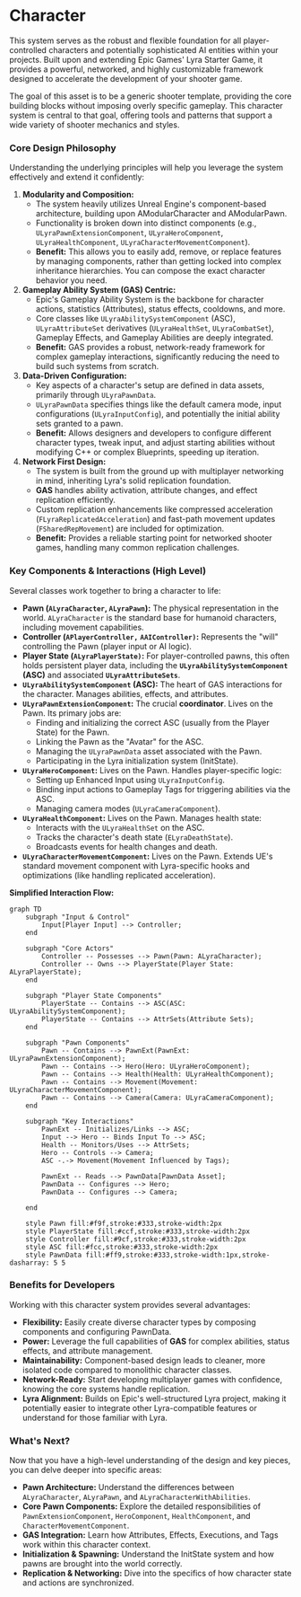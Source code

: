 # Character

This system serves as the robust and flexible foundation for all player-controlled characters and potentially sophisticated AI entities within your projects. Built upon and extending Epic Games' Lyra Starter Game, it provides a powerful, networked, and highly customizable framework designed to accelerate the development of your shooter game.

The goal of this asset is to be a generic shooter template, providing the core building blocks without imposing overly specific gameplay. This character system is central to that goal, offering tools and patterns that support a wide variety of shooter mechanics and styles.

### Core Design Philosophy

Understanding the underlying principles will help you leverage the system effectively and extend it confidently:

1. **Modularity and Composition:**
   * The system heavily utilizes Unreal Engine's component-based architecture, building upon AModularCharacter and AModularPawn.
   * Functionality is broken down into distinct components (e.g., `ULyraPawnExtensionComponent`, `ULyraHeroComponent`, `ULyraHealthComponent`, `ULyraCharacterMovementComponent`).
   * **Benefit:** This allows you to easily add, remove, or replace features by managing components, rather than getting locked into complex inheritance hierarchies. You can compose the exact character behavior you need.
2. **Gameplay Ability System (GAS) Centric:**
   * Epic's Gameplay Ability System is the backbone for character actions, statistics (Attributes), status effects, cooldowns, and more.
   * Core classes like `ULyraAbilitySystemComponent` (ASC), `ULyraAttributeSet` derivatives (`ULyraHealthSet`, `ULyraCombatSet`), Gameplay Effects, and Gameplay Abilities are deeply integrated.
   * **Benefit:** GAS provides a robust, network-ready framework for complex gameplay interactions, significantly reducing the need to build such systems from scratch.
3. **Data-Driven Configuration:**
   * Key aspects of a character's setup are defined in data assets, primarily through `ULyraPawnData`.
   * `ULyraPawnData` specifies things like the default camera mode, input configurations (`ULyraInputConfig`), and potentially the initial ability sets granted to a pawn.
   * **Benefit:** Allows designers and developers to configure different character types, tweak input, and adjust starting abilities without modifying C++ or complex Blueprints, speeding up iteration.
4. **Network First Design:**
   * The system is built from the ground up with multiplayer networking in mind, inheriting Lyra's solid replication foundation.
   * **GAS** handles ability activation, attribute changes, and effect replication efficiently.
   * Custom replication enhancements like compressed acceleration (`FLyraReplicatedAcceleration`) and fast-path movement updates (`FSharedRepMovement`) are included for optimization.
   * **Benefit:** Provides a reliable starting point for networked shooter games, handling many common replication challenges.

### Key Components & Interactions (High Level)

Several classes work together to bring a character to life:

* **Pawn (`ALyraCharacter`, `ALyraPawn`):** The physical representation in the world. `ALyraCharacter` is the standard base for humanoid characters, including movement capabilities.
* **Controller (`APlayerController,`** **`AAIController)`:** Represents the "will" controlling the Pawn (player input or AI logic).
* **Player State (`ALyraPlayerState)`:** For player-controlled pawns, this often holds persistent player data, including the **`ULyraAbilitySystemComponent` (ASC)** and associated **`ULyraAttributeSets`**.
* **`ULyraAbilitySystemComponent` (ASC):** The heart of GAS interactions for the character. Manages abilities, effects, and attributes.
* **`ULyraPawnExtensionComponent`:** The crucial **coordinator**. Lives on the Pawn. Its primary jobs are:
  * Finding and initializing the correct ASC (usually from the Player State) for the Pawn.
  * Linking the Pawn as the "Avatar" for the ASC.
  * Managing the `ULyraPawnData` asset associated with the Pawn.
  * Participating in the Lyra initialization system (InitState).
* **`ULyraHeroComponent`:** Lives on the Pawn. Handles player-specific logic:
  * Setting up Enhanced Input using `ULyraInputConfig`.
  * Binding input actions to Gameplay Tags for triggering abilities via the ASC.
  * Managing camera modes (`ULyraCameraComponent`).
* **`ULyraHealthComponent`:** Lives on the Pawn. Manages health state:
  * Interacts with the `ULyraHealthSet` on the ASC.
  * Tracks the character's death state (`ELyraDeathState`).
  * Broadcasts events for health changes and death.
* **`ULyraCharacterMovementComponent`:** Lives on the Pawn. Extends UE's standard movement component with Lyra-specific hooks and optimizations (like handling replicated acceleration).

**Simplified Interaction Flow:**

```mermaid
graph TD
    subgraph "Input & Control"
        Input[Player Input] --> Controller;
    end

    subgraph "Core Actors"
        Controller -- Possesses --> Pawn(Pawn: ALyraCharacter);
        Controller -- Owns --> PlayerState(Player State: ALyraPlayerState);
    end

    subgraph "Player State Components"
        PlayerState -- Contains --> ASC(ASC: ULyraAbilitySystemComponent);
        PlayerState -- Contains --> AttrSets(Attribute Sets);
    end

    subgraph "Pawn Components"
        Pawn -- Contains --> PawnExt(PawnExt: ULyraPawnExtensionComponent);
        Pawn -- Contains --> Hero(Hero: ULyraHeroComponent);
        Pawn -- Contains --> Health(Health: ULyraHealthComponent);
        Pawn -- Contains --> Movement(Movement: ULyraCharacterMovementComponent);
        Pawn -- Contains --> Camera(Camera: ULyraCameraComponent);
    end

    subgraph "Key Interactions"
        PawnExt -- Initializes/Links --> ASC;
        Input --> Hero -- Binds Input To --> ASC;
        Health -- Monitors/Uses --> AttrSets;
        Hero -- Controls --> Camera;
        ASC -.-> Movement(Movement Influenced by Tags);

        PawnExt -- Reads --> PawnData[PawnData Asset];
        PawnData -- Configures --> Hero;
        PawnData -- Configures --> Camera;

    end

    style Pawn fill:#f9f,stroke:#333,stroke-width:2px
    style PlayerState fill:#ccf,stroke:#333,stroke-width:2px
    style Controller fill:#9cf,stroke:#333,stroke-width:2px
    style ASC fill:#fcc,stroke:#333,stroke-width:2px
    style PawnData fill:#ff9,stroke:#333,stroke-width:1px,stroke-dasharray: 5 5
```

### Benefits for Developers

Working with this character system provides several advantages:

* **Flexibility:** Easily create diverse character types by composing components and configuring PawnData.
* **Power:** Leverage the full capabilities of **GAS** for complex abilities, status effects, and attribute management.
* **Maintainability:** Component-based design leads to cleaner, more isolated code compared to monolithic character classes.
* **Network-Ready:** Start developing multiplayer games with confidence, knowing the core systems handle replication.
* **Lyra Alignment:** Builds on Epic's well-structured Lyra project, making it potentially easier to integrate other Lyra-compatible features or understand for those familiar with Lyra.

### What's Next?

Now that you have a high-level understanding of the design and key pieces, you can delve deeper into specific areas:

* **Pawn Architecture:** Understand the differences between `ALyraCharacter`, `ALyraPawn`, and `ALyraCharacterWithAbilities`.
* **Core Pawn Components:** Explore the detailed responsibilities of `PawnExtensionComponent`, `HeroComponent`, `HealthComponent`, and `CharacterMovementComponent`.
* **GAS Integration:** Learn how Attributes, Effects, Executions, and Tags work within this character context.
* **Initialization & Spawning:** Understand the InitState system and how pawns are brought into the world correctly.
* **Replication & Networking:** Dive into the specifics of how character state and actions are synchronized.

